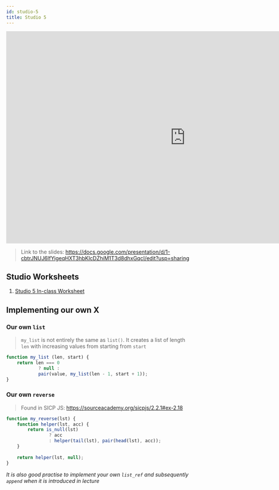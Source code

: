 ```yaml
---
id: studio-5
title: Studio 5
---
```


<iframe src="https://docs.google.com/presentation/d/e/2PACX-1vQ0rKiDxtz4ljTgrlnCO72UBoXZy52EZO-lHvgG4tsEt9GSp47PB7i0d7rnAeqS6hJsFw5_zaCe5T_1/embed?start=false&loop=false&delayms=3000" frameborder="0" width="960" height="569" allowfullscreen="true" mozallowfullscreen="true" webkitallowfullscreen="true"></iframe>

> Link to the slides: https://docs.google.com/presentation/d/1-cbtrJNUJ6lfYigeqHXT3hbKlcDZhiM1T3d8dhxGqcI/edit?usp=sharing

## Studio Worksheets

1. [Studio 5 In-class Worksheet](https://drive.google.com/drive/folders/17nZEa4Wyxxo0L31B-bjvQPUoOvhlDLqE?usp=sharing)

## Implementing our own X

### Our own `list`

> `my_list` is not entirely the same as `list()`. It creates a list of length `len` with increasing values from starting from `start`

```javascript
function my_list (len, start) {
    return len === 0 
            ? null : 
            pair(value, my_list(len - 1, start + 1));
}
```

### Our own `reverse`

> Found in SICP JS: https://sourceacademy.org/sicpjs/2.2.1#ex-2.18

```javascript
function my_reverse(lst) {
    function helper(lst, acc) {
        return is_null(lst)
                ? acc
                : helper(tail(lst), pair(head(lst), acc));
    }
    
    return helper(lst, null);
}
```

_It is also good practise to implement your own `list_ref` and subsequently `append` when it is introduced in lecture_
